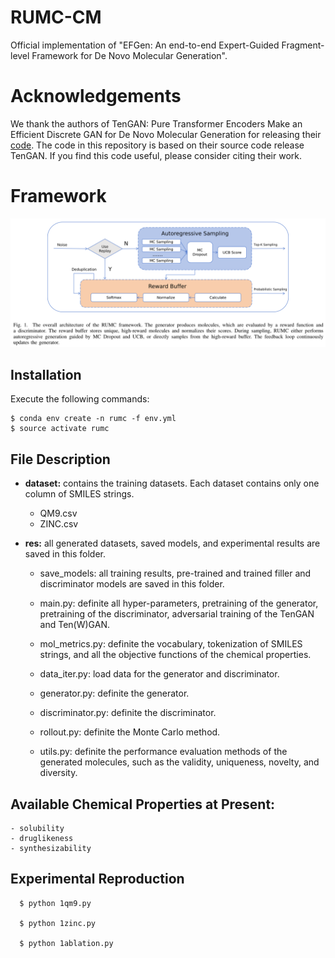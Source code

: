 # RUMC-CM
Official implementation of "EFGen: An end-to-end Expert-Guided Fragment-level Framework for De Novo Molecular Generation".

# Acknowledgements
We thank the authors of TenGAN: Pure Transformer Encoders Make an Efficient Discrete GAN for De Novo Molecular Generation for releasing their [code](https://github.com/naruto7283/TenGAN). The code in this repository is based on their source code release TenGAN. If you find this code useful, please consider citing their work.

# Framework
![Overview of RUMC](https://github.com/xulong0826/RUMC/blob/main/RUMC_overview.png)

## Installation
Execute the following commands:
```
$ conda env create -n rumc -f env.yml
$ source activate rumc
```

## File Description

  - **dataset:** contains the training datasets. Each dataset contains only one column of SMILES strings.
	  - QM9.csv
	  - ZINC.csv
   
  - **res:** all generated datasets, saved models, and experimental results are saved in this folder.
	- save_models: all training results, pre-trained and trained filler and discriminator models are saved in this folder.

	- main.py: definite all hyper-parameters, pretraining of the generator, pretraining of the discriminator, adversarial training of the TenGAN and Ten(W)GAN.
		
	- mol_metrics.py: definite the vocabulary, tokenization of SMILES strings, and all the objective functions of the chemical properties.	

	- data_iter.py: load data for the generator and discriminator.

	- generator.py: definite the generator.

	- discriminator.py: definite the discriminator.

	- rollout.py: definite the Monte Carlo method.

	- utils.py: definite the performance evaluation methods of the generated molecules, such as the validity, uniqueness, novelty, and diversity. 

## Available Chemical Properties at Present:
	- solubility
	- druglikeness
	- synthesizability
 
## Experimental Reproduction

```
  $ python 1qm9.py

  $ python 1zinc.py

  $ python 1ablation.py
```
